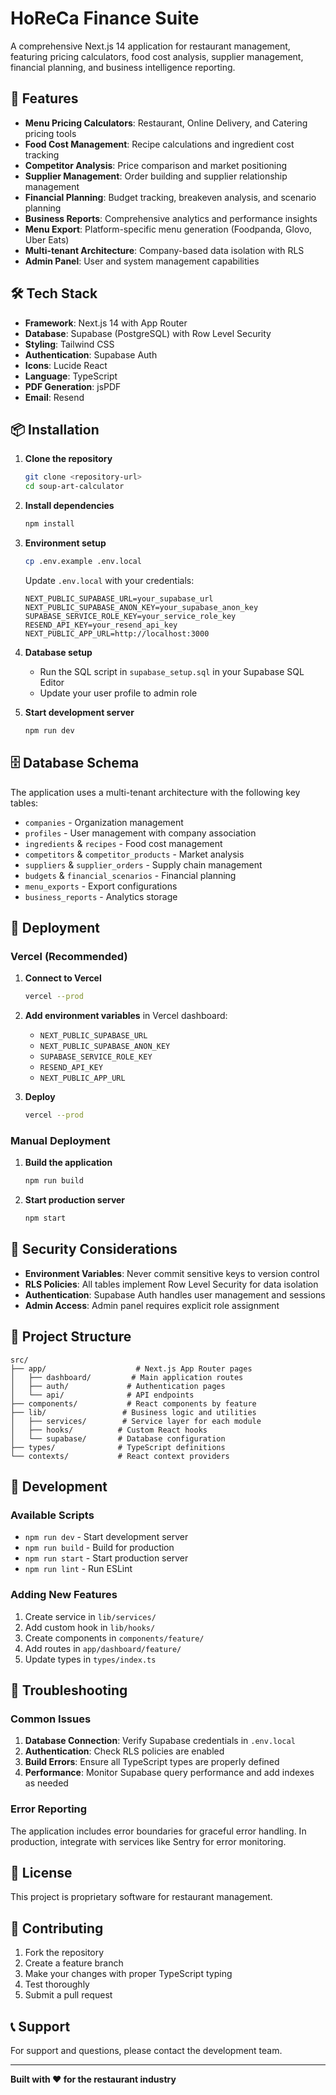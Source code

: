 # HoReCa Finance Suite

A comprehensive Next.js 14 application for restaurant management, featuring pricing calculators, food cost analysis, supplier management, financial planning, and business intelligence reporting.

## 🚀 Features

- **Menu Pricing Calculators**: Restaurant, Online Delivery, and Catering pricing tools
- **Food Cost Management**: Recipe calculations and ingredient cost tracking
- **Competitor Analysis**: Price comparison and market positioning
- **Supplier Management**: Order building and supplier relationship management  
- **Financial Planning**: Budget tracking, breakeven analysis, and scenario planning
- **Business Reports**: Comprehensive analytics and performance insights
- **Menu Export**: Platform-specific menu generation (Foodpanda, Glovo, Uber Eats)
- **Multi-tenant Architecture**: Company-based data isolation with RLS
- **Admin Panel**: User and system management capabilities

## 🛠️ Tech Stack

- **Framework**: Next.js 14 with App Router
- **Database**: Supabase (PostgreSQL) with Row Level Security
- **Styling**: Tailwind CSS
- **Authentication**: Supabase Auth
- **Icons**: Lucide React
- **Language**: TypeScript
- **PDF Generation**: jsPDF
- **Email**: Resend

## 📦 Installation

1. **Clone the repository**
   ```bash
   git clone <repository-url>
   cd soup-art-calculator
   ```

2. **Install dependencies**
   ```bash
   npm install
   ```

3. **Environment setup**
   ```bash
   cp .env.example .env.local
   ```
   
   Update `.env.local` with your credentials:
   ```env
   NEXT_PUBLIC_SUPABASE_URL=your_supabase_url
   NEXT_PUBLIC_SUPABASE_ANON_KEY=your_supabase_anon_key
   SUPABASE_SERVICE_ROLE_KEY=your_service_role_key
   RESEND_API_KEY=your_resend_api_key
   NEXT_PUBLIC_APP_URL=http://localhost:3000
   ```

4. **Database setup**
   - Run the SQL script in `supabase_setup.sql` in your Supabase SQL Editor
   - Update your user profile to admin role

5. **Start development server**
   ```bash
   npm run dev
   ```

## 🗄️ Database Schema

The application uses a multi-tenant architecture with the following key tables:

- `companies` - Organization management
- `profiles` - User management with company association
- `ingredients` & `recipes` - Food cost management
- `competitors` & `competitor_products` - Market analysis
- `suppliers` & `supplier_orders` - Supply chain management
- `budgets` & `financial_scenarios` - Financial planning
- `menu_exports` - Export configurations
- `business_reports` - Analytics storage

## 🚀 Deployment

### Vercel (Recommended)

1. **Connect to Vercel**
   ```bash
   vercel --prod
   ```

2. **Add environment variables** in Vercel dashboard:
   - `NEXT_PUBLIC_SUPABASE_URL`
   - `NEXT_PUBLIC_SUPABASE_ANON_KEY`
   - `SUPABASE_SERVICE_ROLE_KEY`
   - `RESEND_API_KEY`
   - `NEXT_PUBLIC_APP_URL`

3. **Deploy**
   ```bash
   vercel --prod
   ```

### Manual Deployment

1. **Build the application**
   ```bash
   npm run build
   ```

2. **Start production server**
   ```bash
   npm start
   ```

## 🔐 Security Considerations

- **Environment Variables**: Never commit sensitive keys to version control
- **RLS Policies**: All tables implement Row Level Security for data isolation
- **Authentication**: Supabase Auth handles user management and sessions
- **Admin Access**: Admin panel requires explicit role assignment

## 📂 Project Structure

```
src/
├── app/                    # Next.js App Router pages
│   ├── dashboard/         # Main application routes
│   ├── auth/             # Authentication pages
│   └── api/              # API endpoints
├── components/           # React components by feature
├── lib/                 # Business logic and utilities
│   ├── services/        # Service layer for each module
│   ├── hooks/          # Custom React hooks
│   └── supabase/       # Database configuration
├── types/              # TypeScript definitions
└── contexts/           # React context providers
```

## 🔧 Development

### Available Scripts

- `npm run dev` - Start development server
- `npm run build` - Build for production
- `npm run start` - Start production server
- `npm run lint` - Run ESLint

### Adding New Features

1. Create service in `lib/services/`
2. Add custom hook in `lib/hooks/`
3. Create components in `components/feature/`
4. Add routes in `app/dashboard/feature/`
5. Update types in `types/index.ts`

## 🐛 Troubleshooting

### Common Issues

1. **Database Connection**: Verify Supabase credentials in `.env.local`
2. **Authentication**: Check RLS policies are enabled
3. **Build Errors**: Ensure all TypeScript types are properly defined
4. **Performance**: Monitor Supabase query performance and add indexes as needed

### Error Reporting

The application includes error boundaries for graceful error handling. In production, integrate with services like Sentry for error monitoring.

## 📄 License

This project is proprietary software for restaurant management.

## 🤝 Contributing

1. Fork the repository
2. Create a feature branch
3. Make your changes with proper TypeScript typing
4. Test thoroughly
5. Submit a pull request

## 📞 Support

For support and questions, please contact the development team.

---

**Built with ❤️ for the restaurant industry**